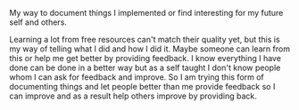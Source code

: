 My way to document things I implemented or find interesting for my future self and others.  

Learning a lot from free resources can't match their quality yet, but this is my way of telling what I did and how I did it. Maybe someone can learn from this or help me get better by providing feedback. I know everything I have done can be done in a better way but as a self taught I don't know people whom I can ask for feedback and improve. So I am trying this form of documenting things and let people better than me provide feedback so I can improve and as a result help others improve by providing back.
